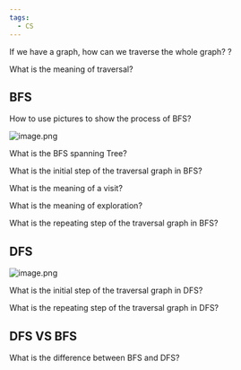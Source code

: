 ```yaml
---
tags:
  - CS
---
```

If we have a graph, how can we traverse the whole graph?
?

What is the meaning of traversal? 
## BFS

How to use pictures to show the process of BFS?

![image.png](https://obsidianpicture-1320276993.cos.ap-hongkong.myqcloud.com/Obsidian/Picture/202403072351750.png)


What is the BFS spanning Tree?

What is the initial step of the traversal graph in BFS?


What is the meaning of a visit?

What is the meaning of exploration?


What is the repeating step of the traversal graph in BFS?


## DFS

![image.png](https://obsidianpicture-1320276993.cos.ap-hongkong.myqcloud.com/Obsidian/Picture/202403072351874.png)

What is the initial step of the traversal graph in DFS?

What is the repeating step of the traversal graph in DFS?

## DFS VS BFS

What is the difference between BFS and DFS?


